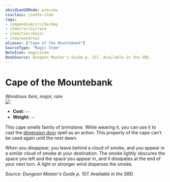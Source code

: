 ```yaml
---
obsidianUIMode: preview
cssclass: json5e-item
tags:
- compendium/src/5e/dmg
- item/rarity/rare
- item/tier/major
- item/wondrous
aliases: ["Cape of the Mountebank"]
SourceType: "Magic Item"
NoteIcon: magicitem
BookSource: Dungeon Master's Guide p. 157. Available in the SRD.
---
```

# Cape of the Mountebank
*Wondrous Item, major, rare*  
![](/2-Mechanics/CLI/items/img/cape-of-the-mountebank.webp#right)  

- **Cost**: ⏤
- **Weight**: ⏤

This cape smells faintly of brimstone. While wearing it, you can use it to cast the [dimension door](/2-Mechanics/CLI/spells/dimension-door.md) spell as an action. This property of the cape can't be used again until the next dawn.

When you disappear, you leave behind a cloud of smoke, and you appear in a similar cloud of smoke at your destination. The smoke lightly obscures the space you left and the space you appear in, and it dissipates at the end of your next turn. A light or stronger wind disperses the smoke.

*Source: Dungeon Master's Guide p. 157. Available in the SRD.*